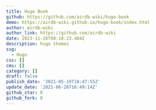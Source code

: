 ```yaml
---
title: Hugo Book
github: https://github.com/airdb-wiki/hugo-book
demo: https://airdb-wiki.github.io/hugo-book/index.html
author: airdb-wiki
author_link: https://github.com/airdb-wiki
date: 2023-11-26T08:18:23.484Z
description: hugo themes
ssg:
  - Hugo
css: []
cms: []
category: []
draft: false
publish_date: '2021-05-19T18:47:55Z'
update_date: '2021-06-26T16:49:14Z'
github_star: 0
github_fork: 0
---
```

